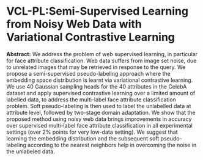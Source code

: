 # VCL-PL:Semi-Supervised Learning from Noisy Web Data with Variational Contrastive Learning
**Abstract:** We address the problem of web supervised learning, in particular for face attribute classification. Web data suffers from image set noise, due to unrelated images that may be retrieved in response to the query. We propose a semi-supervised pseudo-labeling approach where the embedding space distribution is learnt via variational contrastive learning.  We  use 40 Gaussian sampling heads for the 40 attributes in the CelebA dataset and apply supervised contrastive learning over a limited amount of labelled data, to address the multi-label face attribute classification problem. Soft pseudo-labeling is then used to label the unlabelled data at  attribute level, followed by two-stage domain adaptation. We show that the proposed method using noisy web data brings improvements in accuracy over supervised multi-label face attribute classification in all experimental settings (over 2% points for very low-data setting). We suggest that learning the embedding distribution and the subsequent soft pseudo-labeling according to the nearest neighbors help in overcoming the noise in the unlabeled data. 
